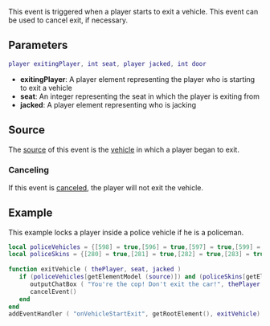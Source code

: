 This event is triggered when a player starts to exit a vehicle. This event can be used to cancel exit, if necessary.

Parameters
----------

``` lua
player exitingPlayer, int seat, player jacked, int door
```

-   **exitingPlayer**: A player element representing the player who is starting to exit a vehicle
-   **seat**: An integer representing the seat in which the player is exiting from
-   **jacked**: A player element representing who is jacking

Source
------

The [source](/docs/event_system#Event_source.md "wikilink") of this event is the [vehicle](/vehicle.md "wikilink") in which a player began to exit.

### Canceling

If this event is [canceled](/docs/Event_system_#Canceling.md "wikilink"), the player will not exit the vehicle.

Example
-------

This example locks a player inside a police vehicle if he is a policeman.

``` lua
local policeVehicles = {[598] = true,[596] = true,[597] = true,[599] = true } -- Police vehicle IDs
local policeSkins = {[280] = true,[281] = true,[282] = true,[283] = true,[284] = true,[285] = true,[286] = true } -- Police Skins
 
function exitVehicle ( thePlayer, seat, jacked ) 
   if (policeVehicles[getElementModel (source)]) and (policeSkins[getElementModel(thePlayer)]) then 
      outputChatBox ( "You're the cop! Don't exit the car!", thePlayer )  
      cancelEvent()
   end
end
addEventHandler ( "onVehicleStartExit", getRootElement(), exitVehicle)
```
